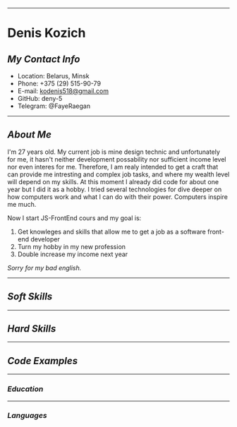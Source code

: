 ------
# __Denis Kozich__ 

## *My Contact Info*

+ Location: Belarus, Minsk
+ Phone: +375 (29) 515-90-79
+ E-mail: kodenis518@gmail.com
+ GitHub: deny-5
+ Telegram: @FayeRaegan
------
## *About Me*

I'm 27 years old. My current job is mine design technic and unfortunately for me,
it hasn't neither development possability nor sufficient income level nor even 
interes for me. Therefore, I am realy intended to get a craft that can provide me 
intresting and complex job tasks, and where my wealth level will depend on my skills.
At this moment I already did code for about one year but I did it as a hobby. I
tried several technologies for dive deeper on how computers work and what I can do
with their power. Computers inspire me much.

Now I start JS-FrontEnd cours and my goal is:

1. Get knowleges and skills that allow me to get a job as a software front-end developer
2. Turn my hobby in my new profession
3. Double increase my income next year

*Sorry for my bad english.*

------
## *Soft Skills*


------
## *Hard Skills*


------
## *Code Examples*


------
### *Education*


------
### *Languages*
